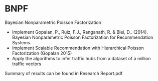 # BNPF
Bayesian Nonparametric Poisson Factorization

 - Implement Gopalan, P., Ruiz, F.J., Ranganath, R. & Blei, D.. (2014). Bayesian Nonparametric Poisson Factorization for Recommendation Systems.
 - Implement Scalable Recommendation with Hierarchical Poisson Factorization (Gopalan 2015)
 - Apply the algorithms to infer traffic hubs from a dataset of a million traffic vectors
 
 Summary of results can be found in Research Report.pdf


